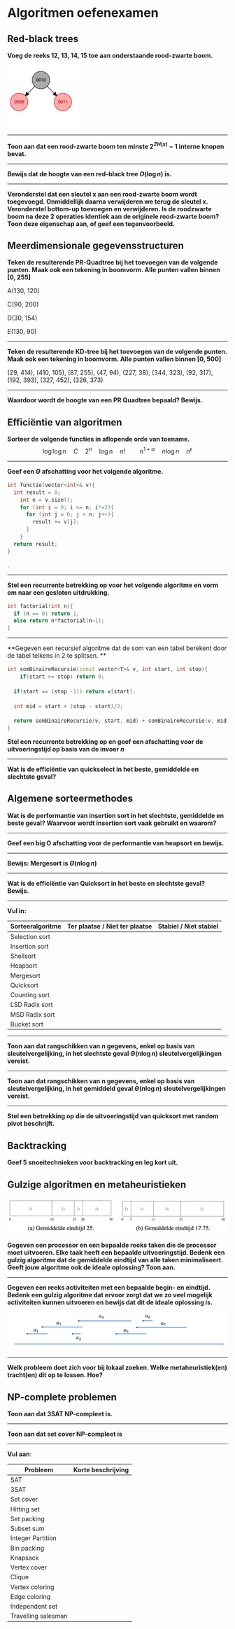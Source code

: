 # Algoritmen oefenexamen

## Red-black trees

**Voeg de reeks 12, 13, 14, 15 toe aan onderstaande rood-zwarte boom.**

<img src="img/image-20220530210109720.png" alt="image-20220530210109720" style="zoom:50%;" />



---

**Toon aan dat een rood-zwarte boom ten minste $2^{ZH(x)} - 1$ interne knopen bevat.**





---

**Bewijs dat de hoogte van een red-black tree $O(\log n)$ is.**





---

**Veronderstel dat een sleutel x aan een rood-zwarte boom wordt toegevoegd. Onmiddellijk daarna verwijderen we terug de sleutel x. Veronderstel bottom-up toevoegen en verwijderen. Is de roodzwarte boom na deze 2 operaties identiek aan de originele rood-zwarte boom? Toon deze eigenschap aan, of geef een tegenvoorbeeld.**





## Meerdimensionale gegevensstructuren

**Teken de resulterende PR-Quadtree bij het toevoegen van de volgende punten. Maak ook een tekening in boomvorm. Alle punten vallen binnen [0, 255]**

A(130, 120)

C(90, 200)

D(30, 154)

E(130, 90)







---

**Teken de resulterende KD-tree bij het toevoegen van de volgende punten. Maak ook een tekening in boomvorm. Alle punten vallen binnen [0, 500]**

(29, 414), (410, 105), (87, 255), (47, 94), (227, 38), (344, 323), (92, 317), (192, 393), (327, 452), (326, 373)









---

**Waardoor wordt de hoogte van een PR Quadtree bepaald? Bewijs.**







## Efficiëntie van algoritmen

**Sorteer de volgende functies in aflopende orde van toename.**
$$
 \log \log n \quad C \quad
2^n\quad \log n\quad n! \quad  \quad n^{1+\alpha} \quad n \log n   \quad
 n^\epsilon 
$$



---

**Geef een $\Theta$ afschatting voor het volgende algoritme.**

```c++
int functie(vector<int>& v){
  int result = 0;
    int n = v.size();
    for (int i = 0; i <= n; i*=2){	
      for (int j = 0; j < n; j++){
      	result += v[j];
      }
    }
  return result;
}
```



.



---

**Stel een recurrente betrekking op voor het volgende algoritme en vorm om naar een gesloten uitdrukking.**

```c++
int factorial(int n){
  if (n == 0) return 1; 
  else return n*factorial(n–1);
}
```







---

**Gegeven een recursief algoritme dat de som van een tabel berekent door de tabel telkens in 2 te splitsen. **

```c++
int somBinaireRecursie(const vector<T>& v, int start, int stop){
	if(start >= stop) return 0;
  
  if(start == (stop -1)) return v[start];
  
  int mid = start + (stop - start)/2;
  
  return somBinaireRecursie(v, start, mid) + somBinaireRecursie(v, mid, stop);
}
```

**Stel een recurrente betrekking op en geef een afschatting voor de uitvoeringstijd op basis van de invoer $n$**







---

**Wat is de efficiëntie van quickselect in het beste, gemiddelde en slechtste geval?**







## Algemene sorteermethodes



**Wat is de performantie van insertion sort in het slechtste, gemiddelde en beste geval? Waarvoor wordt insertion sort vaak gebruikt en waarom?**





---

**Geef een big O afschatting voor de performantie van heapsort en bewijs.**











---

**Bewijs: Mergesort is $\Theta(n\log n)$**







---

**Wat is de efficiëntie van Quicksort in het beste en slechtste geval? Bewijs.**





---

**Vul in:**

| Sorteeralgoritme | Ter plaatse / Niet ter plaatse | Stabiel / Niet stabiel |
| ---------------- | ------------------------------ | ---------------------- |
| Selection sort   |                                |                        |
| Insertion sort   |                                |                        |
| Shellsort        |                                |                        |
| Heapsort         |                                |                        |
| Mergesort        |                                |                        |
| Quicksort        |                                |                        |
| Counting sort    |                                |                        |
| LSD Radix sort   |                                |                        |
| MSD Radix sort   |                                |                        |
| Bucket sort      |                                |                        |



---

**Toon aan dat rangschikken van n gegevens, enkel op basis van sleutelvergelijking, in het slechtste geval $\Theta(n \log n)$ sleutelvergelijkingen vereist.**






---

**Toon aan dat rangschikken van n gegevens, enkel op basis van sleutelvergelijking, in het gemiddeld geval $\Theta(n \log n)$ sleutelvergelijkingen vereist.**





---

**Stel een betrekking op die de uitvoeringstijd van quicksort met random pivot beschrijft.**





## Backtracking

**Geef 5 snoeitechnieken voor backtracking en leg kort uit.**







## Gulzige algoritmen en metaheuristieken

<img src="img/image-20220520190653796.png" alt="image-20220520190653796" style="zoom:50%;" />

**Gegeven een processor en een bepaalde reeks taken die de processor moet uitvoeren. Elke taak heeft een bepaalde uitvoeringstijd. Bedenk een gulzig algoritme dat de gemiddelde eindtijd van alle taken minimaliseert. Geeft jouw algoritme ook de ideale oplossing? Toon aan.** 







---

**Gegeven een reeks activiteiten met een bepaalde begin- en eindtijd. Bedenk een gulzig algoritme dat ervoor zorgt dat we zo veel mogelijk activiteiten kunnen uitvoeren en bewijs dat dit de ideale oplossing is.**

![image-20220520220127794](img/image-20220520220127794.png)







---

**Welk probleem doet zich voor bij lokaal zoeken. Welke metaheuristiek(en) tracht(en) dit op te lossen. Hoe?**





## NP-complete problemen

**Toon aan dat 3SAT NP-compleet is.**









---

**Toon aan dat set cover NP-compleet is**







---

**Vul aan**:

| Probleem            | Korte beschrijving |
| ------------------- | ------------------ |
| SAT                 |                    |
| 3SAT                |                    |
| Set cover           |                    |
| Hitting set         |                    |
| Set packing         |                    |
| Subset sum          |                    |
| Integer Partition   |                    |
| Bin packing         |                    |
| Knapsack            |                    |
| Vertex cover        |                    |
| Clique              |                    |
| Vertex coloring     |                    |
| Edge coloring       |                    |
| Independent set     |                    |
| Travelling salesman |                    |

